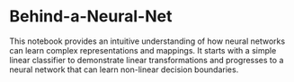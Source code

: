 # Behind-a-Neural-Net
This notebook provides an intuitive understanding of how neural networks can learn complex representations and mappings. It starts with a simple linear classifier to demonstrate linear transformations and progresses to a neural network that can learn non-linear decision boundaries.
